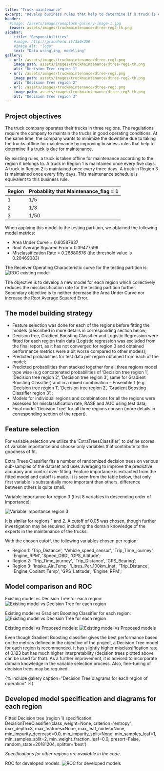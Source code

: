 ```yaml
---
title: "Truck maintenance"
excerpt: "Develop business rules that help to determine if a truck is due for maintenance"
header:
  #image: /assets/images/unsplash-gallery-image-1.jpg
  teaser: assets/images/truckmaintenance/dtree-reg2-th.png
sidebar:
  - title: "Responsibilities"
    #image: http://placehold.it/350x250
    #image_alt: "logo"
    text: "Data wrangling, modelling"
gallery:
  - url: /assets/images/truckmaintenance/dtree-reg1.png
    image_path: assets/images/truckmaintenance/dtree-reg1-th.png
    alt: "Decision Tree region 1"
  - url: /assets/images/truckmaintenance/dtree-reg2.png
    image_path: assets/images/truckmaintenance/dtree-reg2-th.png
    alt: "Decision Tree region 2"
  - url: /assets/images/truckmaintenance/dtree-reg3.png
    image_path: assets/images/truckmaintenance/dtree-reg3-th.png
    alt: "Decision Tree region 3"
---
```


## Project objectives

The truck company operates their trucks in three regions.  The regulations require the company to maintain the trucks in good operating conditions.  At the same time, the company wants to minimize the downtime due to taking the trucks offline for maintenance by improving business rules that help to determine if a truck is due for maintenance.

By existing rules, a truck is taken offline for maintenance according to the region it belongs to.  A truck in Region 1 is maintained once every five days.  A truck in Region 2 is maintained once every three days.  A truck in Region 3 is maintained once every fifty days.  This maintenance schedule is equivalent to this business rule.

Region |	Probability that Maintenance_flag = 1
--- | ---
1 |	1/5
2 |	1/3
3 |	1/50

When applying this model to the testing partition, we obtained the following model metrics:
* Area Under Curve = 0.60587637
* Root Average Squared Error = 0.39477599
* Misclassification Rate = 0.28880676 (the threshold value is 0.20469083)

The Receiver Operating Characteristic curve for the testing partition is:
![ROC existing model](/assets/images/truckmaintenance/roc-existing.png "ROC curve existing model")

The objective is to develop a new model for each region which collectively reduces the misclassification rate for the testing partition further. Secondary objective is to neither decrease the Area Under Curve nor increase the Root Average Squared Error.

## The model building strategy

* Feature selection was done for each of the regions before fitting the models (described in more details in corresponding section below;
* Decision tree, Gradient Boosting Classifier and Logistic Regression were fitted for each region train data (Logistic regression was excluded from the final report, as it has not converged for region 3 and obtained performance metrics were a bit worse compared to other models);
* Predicted probabilities for test data per region obtained from each of the model;
* Predicted probabilities then stacked together for all three regions model type wise (e.g concatenated probabilities of ‘Decision tree region 1’, ‘Decision tree region 2’, ‘Decision tree region 3’, same for Gradient Boosting Classifier) and in a mixed combination – Ensemble 1 (e.g. ‘Decision tree region 1’, ‘Decision tree region 2’, ‘Gradient Boosting Classifier region 3’);
* Models for individual regions and combinations for all the regions were assessed for misclassification rate, RASE and AUC using test data;
* Final model ‘Decision Tree’ for all three regions chosen (more details in corresponding section of the report).

## Feature selection

For variable selection we utilize the ‘ExtraTreesClassifier’, to define scores of variable importance and choose only variables that contribute to the goodness of fit.

Extra Trees Classifier fits a number of randomized decision trees on various sub-samples of the dataset and uses averaging to improve the predictive accuracy and control over-fitting. Feature importance is extracted from the fitted model and cutoff is made. It is seen from the table below, that only first variable is substantially more important than others, difference between others is quite small.

Variable importance for region 3 (first 8 variables in descending order of importance):

![Variable importance region 3](/assets/images/truckmaintenance/variable-importance.png "Variable importance region 3")

It is similar for regions 1 and 2.
A cutoff of 0.05 was chosen, though further investigation may be required, including the domain 	knowledge of the experts in the maintenance of the trucks.

With the chosen cutoff, the following variables chosen per region:
* Region 1: 'Trip_Distance', 'Vehicle_speed_sensor', 'Trip_Time_journey', 'Engine_RPM', 'Speed_OBD', 'GPS_Altitude';
* Region 2: 'Trip_Time_journey', 'Trip_Distance', 'GPS_Bearing';
* Region 3: 'Intake_Air_Temp', 'Litres_Per_100km_Inst', 'Trip_Distance', 'Engine_Coolant_Temp', 'GPS_Latitude', 'Engine_RPM';


## Model comparison and ROC

Existing model vs Decision Tree for each region:
![Existing model vs Decision Tree for each region](/assets/images/truckmaintenance/decision-tree.png "Existing model vs Decision Tree for each region")

Existing model vs Gradient Boosting Classifier for each region:
![Existing model vs Decision Tree for each region](/assets/images/truckmaintenance/gbc.png "Existing model vs Gradient Boosting Classifier for each region")

Existing model vs Proposed models:
![Existing model vs Proposed models](/assets/images/truckmaintenance/proposed-models.png "Existing model vs Proposed models")

Even though Gradient Boosting classifier gives the best performance based on the metrics defined in the objective of the project, a Decision Tree model for each region is recommended. It has slightly higher misclassification rate of 0.123 but has much higher interpretability (decision trees plotted above can be used for that).
As a further improvement, it is advised to incorporate domain knowledge in the variable selection process. Also, fine-tuning of decision trees may be required.


{% include gallery caption="Decision Tree diagrams for each region of operation" %}


## Developed model specification and diagrams for each region

Fitted Decision tree (region 1) specification:
DecisionTreeClassifier(class_weight=None, criterion='entropy', max_depth=3, max_features=None, max_leaf_nodes=None, min_impurity_decrease=0.0, min_impurity_split=None, min_samples_leaf=1, min_samples_split=2, min_weight_fraction_leaf=0.0, presort=False, random_state=20181204, splitter='best')

*Specifications for other regions are available in the code.*

ROC for developed models:
![ROC for developed models](/assets/images/truckmaintenance/roc.png "ROC for developed models")

